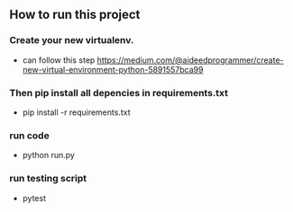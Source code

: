 ## How to run this project

### Create your new virtualenv.
- can follow this step https://medium.com/@aideedprogrammer/create-new-virtual-environment-python-5891557bca99
### Then pip install all depencies in requirements.txt 
 - pip install -r requirements.txt
### run code 
 - python run.py
### run testing script
 - pytest
